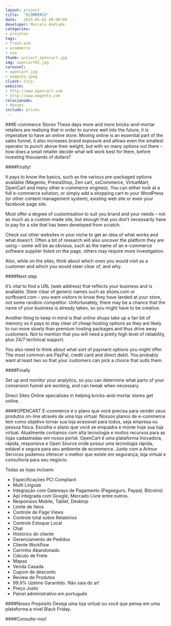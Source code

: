 ```yaml
---
layout: project
title:  "ECOMMERCE"
date:   2015-05-02 00:00:00
developer: Marcelo Andrade
categories:
- projetos
tags:
- front-end
- ecommerce
- seo
thumb: project_opencart.jpg
img: opencart01.jpg
carousel:
- opencart.jpg
- magento.jpeg 
client: Corp.
website:  
- http://www.opencart.com
- http://www.magento.com
relacionado:
- devops
include: prices
---
```

###E-commerce Stores
These days more and more bricks-and-mortar retailers are realising that in order to survive well into the future, it is imperative to have an online store.
Moving online is an essential part of the sales funnel, it also increases brand exposure and allows even the smallest operator to punch above their weight, but with so many options out there – how does a small retailer decide what will work best for them, before investing thousands of dollars?

####Firstly!

It pays to know the basics, such as the various pre-packaged options available
(Magento, PrestaShop, Zen cart, osCommerce, VirtueMart, OpenCart and many other e-commerce engines). You can either look at a full e-commerce solution, or simply add a shopping cart to your WordPress (or other content management system), existing web site or even your facebook page site.

Most offer a degree of customisation to suit you brand and your needs – not as much as a custom-made site, but enough that you don’t necessarily have to pay for a site that has been developed from scratch.

Check out other websites in your niche to get an idea of what works and what doesn’t. Often a bit of research will also uncover the platform they are using – some will be as obvious, such as the name of an e-commerce software supplier listed on the page, others may require more investigation.

Also, while on the sites, think about which ones you would visit as a customer and which you would steer clear of, and why.

####Next step

It’s vital to find a URL (web address) that reflects your business and is available. Steer clear of generic names such as shoes.com or surfboard.com – you want visitors to know they have landed at your store, not some random competitor. Unfortunately, there may be a chance that the name of your business is already taken, so you might have to be creative.

Another thing to keep in mind is that online shops take up a fair bit of memory so it pays to stay clear of cheap hosting options as they are likely to run more slowly than premium hosting packages and thus drive away customers. Not to mention that you will need a pretty high level of reliability, plus 24/7 technical support.

You also need to think about what sort of payment options you might offer. The most common are PayPal, credit card and direct debit. You probably want at least two so that your customers can pick a choice that suits them.

####Finally

Set up and monitor your analytics, so you can determine what parts of your conversion funnel are working, and can tweak when necessary.

Direct Sites Online specialises in helping bricks-and-mortar stores get online.

####OPENCART
E-commerce é o plano que você precisa para vender seus produtos on-line através de uma loja virtual. Nossos planos de  e-commerce tem como objetivo tornar sua loja acessível para todos, seja empresa ou pessoa física. Escolha o plano que você se enquadra e monte hoje sua loja virtual. Atualmente contamos com alta tecnologia e muitos recursos para as lojas cadastradas em nosso portal.
OpenCart é uma plataforma Inovadora, rápida, responsiva e Open Source onde possui uma tecnologia rápida, estável e segura para seu ambiente de ecommerce.
Junto com a Artnux Services podemos oferecer o melhor que existe em segurança, loja virtual e consultoria para seu negócio.

 Todas as lojas incluem:
- Especificações PCI Compliant
- Multi Línguas
- Integração com Gateways de Pagamento (Pagseguro, Paypal, Bitcoins)
- Api integrada com Google, Mercado Livre entre outros.
- Responsivo Mobile, Tablet, Desktop
- Limite de Itens
- Controle de Page Views
- Controle total sobre Relatórios
- Controle Estoque Local
- Chat
- Histórico do cliente
- Gerenciamento de Pedidos
- Cliente Workflow
- Carrinho Abandonado
- Cálculo de Frete
- Mapas
- Venda Casada
- Cupom de desconto
- Review de Produtos
- 99.9% Uptime Garantido. Não saia do ar!
- Preço Justo
- Painel administrativo em português

####Nosso Propósito
Deseja uma loja virtual ou você que pensa em uma plataforma a nível Black Friday.

####Consulte-nos!